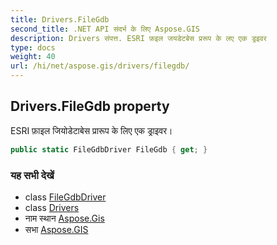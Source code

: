 ```yaml
---
title: Drivers.FileGdb
second_title: .NET API संदर्भ के लिए Aspose.GIS
description: Drivers संपत्त. ESRI फ़इल जयडेटबेस प्ररूप के लए एक ड्रइवर
type: docs
weight: 40
url: /hi/net/aspose.gis/drivers/filegdb/
---
```

## Drivers.FileGdb property

ESRI फ़ाइल जियोडेटाबेस प्रारूप के लिए एक ड्राइवर।

```csharp
public static FileGdbDriver FileGdb { get; }
```

### यह सभी देखें

* class [FileGdbDriver](../../../aspose.gis.formats.filegdb/filegdbdriver/)
* class [Drivers](../)
* नाम स्थान [Aspose.Gis](../../drivers/)
* सभा [Aspose.GIS](../../../)


